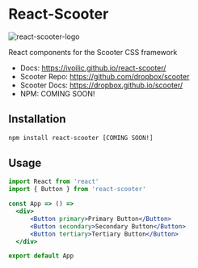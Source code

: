 # React-Scooter

![react-scooter-logo]()

React components for the Scooter CSS framework

- Docs: https://ivoilic.github.io/react-scooter/
- Scooter Repo: https://github.com/dropbox/scooter
- Scooter Docs: https://dropbox.github.io/scooter/
- NPM: COMING SOON!

## Installation

```bash
npm install react-scooter [COMING SOON!]
```

## Usage

```jsx
import React from 'react'
import { Button } from 'react-scooter'

const App => () =>
  <div>
      <Button primary>Primary Button</Button>
	  <Button secondary>Secondary Button</Button>
	  <Button tertiary>Tertiary Button</Button>
  </div>

export default App
```